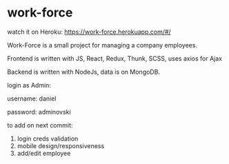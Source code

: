 # work-force

watch it on Heroku: https://work-force.herokuapp.com/#/

Work-Force is a small project for managing a company employees.

Frontend is written with JS, React, Redux, Thunk, SCSS, uses axios for Ajax

Backend is written with NodeJs, data is on MongoDB.

login as Admin:

username: daniel

password: adminovski

to add on next commit:
1) login creds validation
2) mobile design/responsiveness
3) add/edit employee
